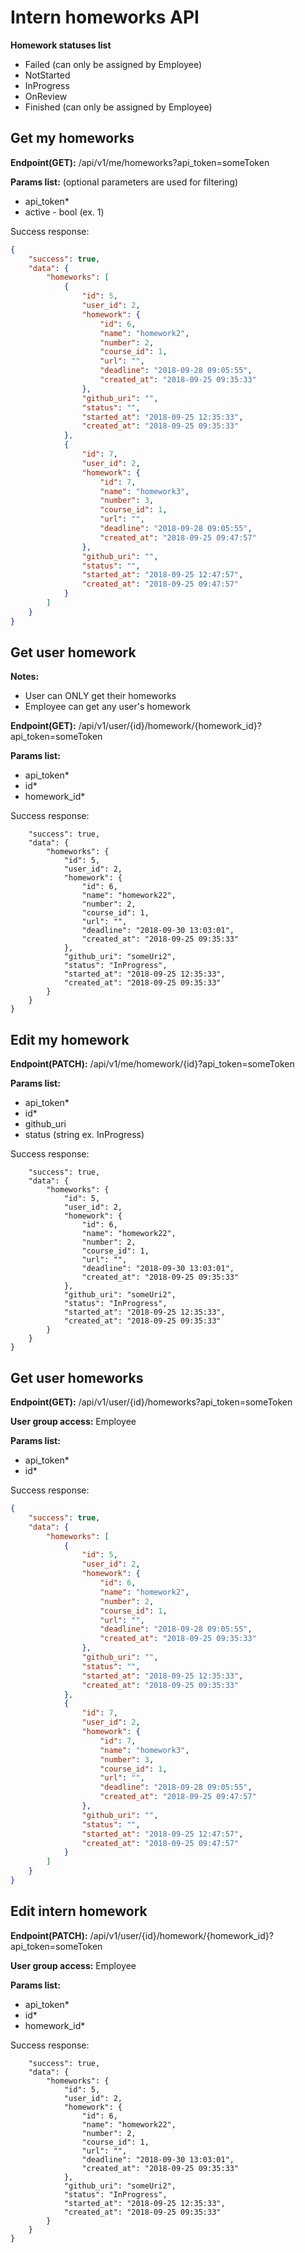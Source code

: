 # Intern homeworks API

**Homework statuses list**
+ Failed (can only be assigned by Employee)
+ NotStarted
+ InProgress
+ OnReview
+ Finished (can only be assigned by Employee)

## Get my homeworks
**Endpoint(GET):** /api/v1/me/homeworks?api_token=someToken

**Params list:** (optional parameters are used for filtering)
+ api_token*
+ active - bool  (ex. 1)

Success response:
```json
{
    "success": true,
    "data": {
        "homeworks": [
            {
                "id": 5,
                "user_id": 2,
                "homework": {
                    "id": 6,
                    "name": "homework2",
                    "number": 2,
                    "course_id": 1,
                    "url": "",
                    "deadline": "2018-09-28 09:05:55",
                    "created_at": "2018-09-25 09:35:33"
                },
                "github_uri": "",
                "status": "",
                "started_at": "2018-09-25 12:35:33",
                "created_at": "2018-09-25 09:35:33"
            },
            {
                "id": 7,
                "user_id": 2,
                "homework": {
                    "id": 7,
                    "name": "homework3",
                    "number": 3,
                    "course_id": 1,
                    "url": "",
                    "deadline": "2018-09-28 09:05:55",
                    "created_at": "2018-09-25 09:47:57"
                },
                "github_uri": "",
                "status": "",
                "started_at": "2018-09-25 12:47:57",
                "created_at": "2018-09-25 09:47:57"
            }
        ]
    }
}
```

## Get user homework

**Notes:**
+ User can ONLY get their homeworks
+ Employee can get any user's homework

**Endpoint(GET):** /api/v1/user/{id}/homework/{homework_id}?api_token=someToken

**Params list:**
+ api_token*
+ id*
+ homework_id*

Success response:
```json{
    "success": true,
    "data": {
        "homeworks": {
            "id": 5,
            "user_id": 2,
            "homework": {
                "id": 6,
                "name": "homework22",
                "number": 2,
                "course_id": 1,
                "url": "",
                "deadline": "2018-09-30 13:03:01",
                "created_at": "2018-09-25 09:35:33"
            },
            "github_uri": "someUri2",
            "status": "InProgress",
            "started_at": "2018-09-25 12:35:33",
            "created_at": "2018-09-25 09:35:33"
        }
    }
}
```

## Edit my homework
**Endpoint(PATCH):** /api/v1/me/homework/{id}?api_token=someToken

**Params list:**
+ api_token*
+ id*
+ github_uri
+ status (string ex. InProgress)

Success response:
```json{
    "success": true,
    "data": {
        "homeworks": {
            "id": 5,
            "user_id": 2,
            "homework": {
                "id": 6,
                "name": "homework22",
                "number": 2,
                "course_id": 1,
                "url": "",
                "deadline": "2018-09-30 13:03:01",
                "created_at": "2018-09-25 09:35:33"
            },
            "github_uri": "someUri2",
            "status": "InProgress",
            "started_at": "2018-09-25 12:35:33",
            "created_at": "2018-09-25 09:35:33"
        }
    }
}
```

## Get user homeworks
**Endpoint(GET):** /api/v1/user/{id}/homeworks?api_token=someToken

**User group access:** Employee

**Params list:**
+ api_token*
+ id*

Success response:
```json
{
    "success": true,
    "data": {
        "homeworks": [
            {
                "id": 5,
                "user_id": 2,
                "homework": {
                    "id": 6,
                    "name": "homework2",
                    "number": 2,
                    "course_id": 1,
                    "url": "",
                    "deadline": "2018-09-28 09:05:55",
                    "created_at": "2018-09-25 09:35:33"
                },
                "github_uri": "",
                "status": "",
                "started_at": "2018-09-25 12:35:33",
                "created_at": "2018-09-25 09:35:33"
            },
            {
                "id": 7,
                "user_id": 2,
                "homework": {
                    "id": 7,
                    "name": "homework3",
                    "number": 3,
                    "course_id": 1,
                    "url": "",
                    "deadline": "2018-09-28 09:05:55",
                    "created_at": "2018-09-25 09:47:57"
                },
                "github_uri": "",
                "status": "",
                "started_at": "2018-09-25 12:47:57",
                "created_at": "2018-09-25 09:47:57"
            }
        ]
    }
}
```

## Edit intern homework
**Endpoint(PATCH):** /api/v1/user/{id}/homework/{homework_id}?api_token=someToken

**User group access:** Employee

**Params list:**
+ api_token*
+ id*
+ homework_id*

Success response:
```json{
    "success": true,
    "data": {
        "homeworks": {
            "id": 5,
            "user_id": 2,
            "homework": {
                "id": 6,
                "name": "homework22",
                "number": 2,
                "course_id": 1,
                "url": "",
                "deadline": "2018-09-30 13:03:01",
                "created_at": "2018-09-25 09:35:33"
            },
            "github_uri": "someUri2",
            "status": "InProgress",
            "started_at": "2018-09-25 12:35:33",
            "created_at": "2018-09-25 09:35:33"
        }
    }
}
```
